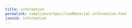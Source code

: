 ```yaml
---
title: information
permalink: compliance/SpecifiedMaterial.information.html
jsonid: information
---
```

